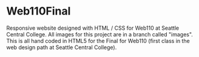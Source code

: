 # Web110Final
Responsive website designed with HTML / CSS for Web110 at Seattle Central College. 
All images for this project are in a branch called "images".
This is all hand coded in HTML5 for the Final for Web110 (first class in the web design path at Seattle Central College).
